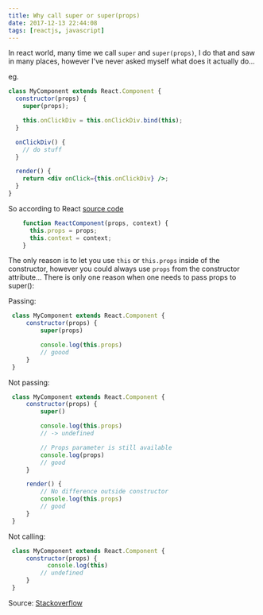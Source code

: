 ```yaml
---
title: Why call super or super(props)
date: 2017-12-13 22:44:08
tags: [reactjs, javascript]
---
```


In react world, many time we call `super` and `super(props)`, I do that and saw in many places, however I've never asked myself what does it actually do...

eg.
```jsx
class MyComponent extends React.Component {
  constructor(props) {
    super(props);

    this.onClickDiv = this.onClickDiv.bind(this);
  }

  onClickDiv() {
    // do stuff
  }

  render() {
    return <div onClick={this.onClickDiv} />;
  }
}
```

So according to React [source code](https://github.com/facebook/react/blob/52752446760dee0bc7232b4146f5a309ac57f065/src/isomorphic/modern/class/ReactComponent.js#L23)
```jsx
    function ReactComponent(props, context) {
      this.props = props;
      this.context = context;
    }
```

The only reason is to let you use `this` or `this.props` inside of the constructor, however you could always use `props` from the constructor attribute...
 There is only one reason when one needs to pass props to super():

 Passing:
```jsx
 class MyComponent extends React.Component {
     constructor(props) {
         super(props)

         console.log(this.props)
         // goood
     }
 }
 ```

 Not passing:

```jsx
 class MyComponent extends React.Component {
     constructor(props) {
         super()

         console.log(this.props)
         // -> undefined

         // Props parameter is still available
         console.log(props)
         // good
     }

     render() {
         // No difference outside constructor
         console.log(this.props)
         // good
     }
 }

```

 Not calling:

```jsx
 class MyComponent extends React.Component {
     constructor(props) {
           console.log(this)
         // undefined
     }
 }
 ```

 Source: [Stackoverflow](https://stackoverflow.com/questions/30571875/whats-the-difference-between-super-and-superprops-in-react-when-using-e)